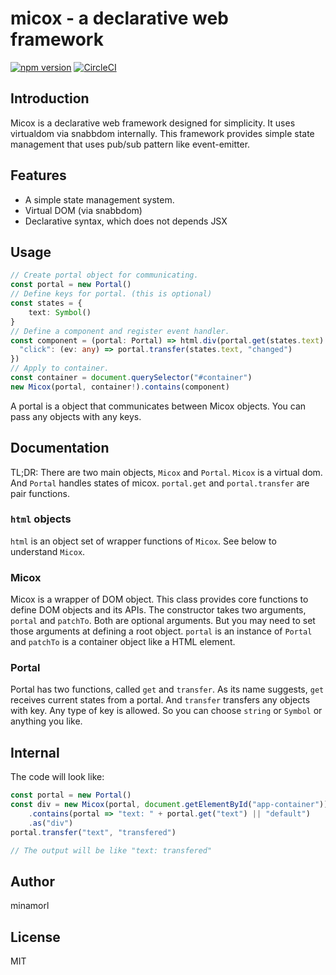 # micox - a declarative web framework
[![npm version](https://badge.fury.io/js/micox.svg)](https://badge.fury.io/js/micox)
[![CircleCI](https://circleci.com/gh/minamorl/micox.svg?style=svg)](https://circleci.com/gh/minamorl/micox)

## Introduction

Micox is a declarative web framework designed for simplicity. It uses virtualdom via snabbdom internally. This framework provides simple state management that uses pub/sub pattern like event-emitter.

## Features

- A simple state management system.
- Virtual DOM (via snabbdom)
- Declarative syntax, which does not depends JSX

## Usage

```ts
// Create portal object for communicating.
const portal = new Portal()
// Define keys for portal. (this is optional)
const states = {
    text: Symbol()
}
// Define a component and register event handler.
const component = (portal: Portal) => html.div(portal.get(states.text) || "default").events({
  "click": (ev: any) => portal.transfer(states.text, "changed")
})
// Apply to container.
const container = document.querySelector("#container")
new Micox(portal, container!).contains(component)
```

A portal is a object that communicates between Micox objects. You can pass any objects with any keys.

## Documentation

TL;DR: There are two main objects, `Micox` and `Portal`. `Micox` is a virtual dom. And `Portal` handles states of micox. `portal.get` and `portal.transfer` are pair functions.


### `html` objects

`html` is an object set of wrapper functions of `Micox`. See below to understand `Micox`.

### Micox

Micox is a wrapper of DOM object. This class provides core functions to define DOM objects and its APIs. The constructor takes two arguments, `portal` and `patchTo`. Both are optional arguments. But you may need to set those arguments at defining a root object. `portal` is an instance of `Portal` and `patchTo` is a container object like a HTML element.

### Portal

Portal has two functions, called `get` and `transfer`. As its name suggests, `get` receives current states from a portal. And `transfer` transfers any objects with key. Any type of key is allowed. So you can choose `string` or `Symbol` or anything you like.

## Internal

The code will look like:

```ts
const portal = new Portal()
const div = new Micox(portal, document.getElementById("app-container"))
    .contains(portal => "text: " + portal.get("text") || "default")
    .as("div")
portal.transfer("text", "transfered")

// The output will be like "text: transfered"
```

## Author
minamorl

## License
MIT
